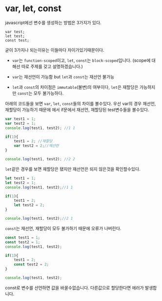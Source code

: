 # var, let, const

javascript에선 변수를 생성하는 방법은 3가지가 있다. 

```
var test;
let test;
const test;
```

굳이 3가지나 되는이유는 이들마다 차이가있기때문이다.

* `var`는 `function-scoped`이고, `let`, `const`는 `block-scoped`입니다. (scope에 대해선 따로 주제를 갖고 설명하겠습니다.)

* `var`는 재선언이 가능함 but `let`과 `const`는 재선언 불가능 

* `let`과 `const`의 차이점은 `immutable`(불변)의 여부이다, `let`은 재할당은 가능하지만 `const`는 모두 불가능하다.

아래의 코드들을 보면 `var`, `let`, `const`들의 차이를 볼수있다. 우선 var의 경우 재선언, 재할당이 가능하기 때문에 에서 if문에서 재선언, 재할당된 test변수들을 볼수있다.

```javascript
var test1 = 1;
var test2 = 1;
console.log(test1, test2); //1 1

if(1){
    test1 = 2; //재할당
    var test2 = 2;//재선언
}

console.log(test1, test2); //2 2
```
`let`같은 경우를 보면 재할당은 됐지만 재선언은 되지 않은것을 확인할수있다.

```javascript
let test1 = 1;
let test2 = 1;
console.log(test1, test2);//1 1	

if(1){
    test1 = 2;
    let test2 = 2;
}

console.log(test1, test2);//2 1
```

`const`는 재선언, 재할당이 모두 불가하기 때문에 오류가 나버린다.

```javascript
const test1 = 1;
const test2 = 1;
console.log(test1, test2);

if(1){
    test1 = 2;
    const test2 = 2;
}

console.log(test1, test2);
```

const로 변수를 선언하면 값을 바꿀수없습니다. 다른값으로 할당한다면 에러가 발생합니다.
